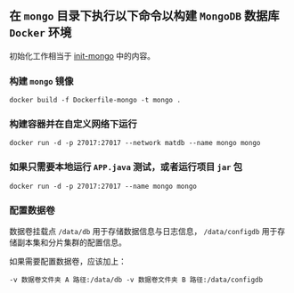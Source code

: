 ## 在 `mongo` 目录下执行以下命令以构建 `MongoDB` 数据库 `Docker` 环境

初始化工作相当于 [init-mongo](init-mongo.md) 中的内容。

### 构建 `mongo` 镜像

```
docker build -f Dockerfile-mongo -t mongo .
```

### 构建容器并在自定义网络下运行

```
docker run -d -p 27017:27017 --network matdb --name mongo mongo
```

### 如果只需要本地运行 `APP.java` 测试，或者运行项目 `jar` 包

```
docker run -d -p 27017:27017 --name mongo mongo
```

### 配置数据卷

数据卷挂载点 `/data/db` 用于存储数据信息与日志信息， `/data/configdb` 用于存储副本集和分片集群的配置信息。

如果需要配置数据卷，应该加上：

```
-v 数据卷文件夹 A 路径:/data/db -v 数据卷文件夹 B 路径:/data/configdb
```